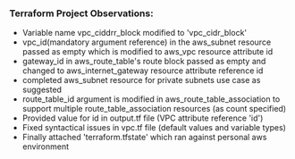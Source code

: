 ### Terraform Project Observations:

- Variable name vpc_ciddrr_block modified to 'vpc_cidr_block'
- vpc_id(mandatory argument reference) in the aws_subnet resource passed as empty which is modified to aws_vpc resource attribute id
- gateway_id in aws_route_table's route block passed as empty and changed to aws_internet_gateway resource attribute reference id
- completed aws_subnet resource for private subnets use case as suggested
- route_table_id argument is modified in aws_route_table_association to support multiple route_table_association resources (as count specified)
- Provided value for id in output.tf file (VPC attribute reference 'id') 
- Fixed syntactical issues in vpc.tf file (default values and variable types)
- Finally attached 'terraform.tfstate' which ran against personal aws environment